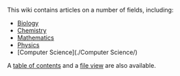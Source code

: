 This wiki contains articles on a number of fields, including:

- [Biology](./Biology/)
- [Chemistry](./Chemistry/)
- [Mathematics](./Mathematics/)
- [Physics](./Physics/)
- [Computer Science](./Computer Science/)

A [table of contents](./TOC) and a [file view](./fileview) are also available.
